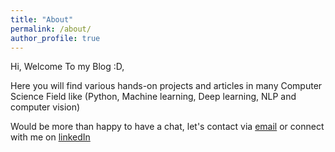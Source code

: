 ```yaml
---
title: "About"
permalink: /about/
author_profile: true
---
```


Hi, Welcome To my Blog :D,

Here you will find various hands-on projects and articles in many Computer Science Field like (Python, Machine learning, Deep learning, NLP and computer vision)


Would be more than happy to have a chat, let's contact via [email](amien.khaled.amien@gmail.com) or connect with me on [linkedIn](https://www.linkedin.com/in/amin-khaled/)
